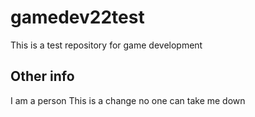 # gamedev22test
This is a test repository for game development
## Other info
I am a person
This is a change
no one can take me down